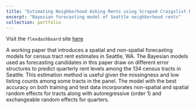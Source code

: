 ```yaml
---
title: "Estimating Neighborhood Asking Rents using Scraped Craigslist Rental Listings"
excerpt: "Bayesian forecasting model of Seattle neighborhood rents"
collection: portfolio
---
```


Visit the `flexdashboard` site [here](http://hesscl.com/smooth-sea)

A working paper that introduces a spatial and non-spatial forecasting models for census tract rent estimates in Seattle, WA. The Bayesian models used as forecasting candidates in this paper draw on different error structures to predict quarterly rent levels among the 134 census tracts in Seattle. This estimation method is useful given the missingness and low listing counts among some tracts in the panel. The model with the best accuracy on both training and test data incorporates non-spatial and spatial random effects for tracts along with autoregressive (order 1) and exchangeable random effects for quarters.
